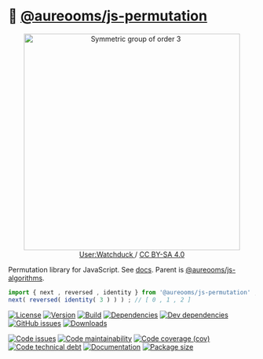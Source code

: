 :seat: [@aureooms/js-permutation](https://make-github-pseudonymous-again.github.io/js-permutation)
==

<p align="center">
<a href="https://commons.wikimedia.org/wiki/File:Symmetric_group_3;_Cayley_table;_matrices.svg">
<img alt="Symmetric group of order 3" src="https://upload.wikimedia.org/wikipedia/commons/e/e0/Symmetric_group_3;_Cayley_table;_matrices.svg" width="440">
</a><br/>
<a href="https://en.wikipedia.org/wiki/User:Watchduck">
User:Watchduck
</a>
/
<a href="https://creativecommons.org/licenses/by-sa/4.0">CC BY-SA 4.0</a>
</p>

Permutation library for JavaScript.
See [docs](https://make-github-pseudonymous-again.github.io/js-permutation).
Parent is [@aureooms/js-algorithms](https://github.com/make-github-pseudonymous-again/js-algorithms).

```js
import { next , reversed , identity } from '@aureooms/js-permutation' ;
next( reversed( identity( 3 ) ) ) ; // [ 0 , 1 , 2 ]
```

[![License](https://img.shields.io/github/license/make-github-pseudonymous-again/js-permutation.svg)](https://raw.githubusercontent.com/make-github-pseudonymous-again/js-permutation/main/LICENSE)
[![Version](https://img.shields.io/npm/v/@aureooms/js-permutation.svg)](https://www.npmjs.org/package/@aureooms/js-permutation)
[![Build](https://img.shields.io/travis/make-github-pseudonymous-again/js-permutation/main.svg)](https://travis-ci.org/make-github-pseudonymous-again/js-permutation/branches)
[![Dependencies](https://img.shields.io/david/make-github-pseudonymous-again/js-permutation.svg)](https://david-dm.org/make-github-pseudonymous-again/js-permutation)
[![Dev dependencies](https://img.shields.io/david/dev/make-github-pseudonymous-again/js-permutation.svg)](https://david-dm.org/make-github-pseudonymous-again/js-permutation?type=dev)
[![GitHub issues](https://img.shields.io/github/issues/make-github-pseudonymous-again/js-permutation.svg)](https://github.com/make-github-pseudonymous-again/js-permutation/issues)
[![Downloads](https://img.shields.io/npm/dm/@aureooms/js-permutation.svg)](https://www.npmjs.org/package/@aureooms/js-permutation)

[![Code issues](https://img.shields.io/codeclimate/issues/make-github-pseudonymous-again/js-permutation.svg)](https://codeclimate.com/github/make-github-pseudonymous-again/js-permutation/issues)
[![Code maintainability](https://img.shields.io/codeclimate/maintainability/make-github-pseudonymous-again/js-permutation.svg)](https://codeclimate.com/github/make-github-pseudonymous-again/js-permutation/trends/churn)
[![Code coverage (cov)](https://img.shields.io/codecov/c/gh/make-github-pseudonymous-again/js-permutation/main.svg)](https://codecov.io/gh/make-github-pseudonymous-again/js-permutation)
[![Code technical debt](https://img.shields.io/codeclimate/tech-debt/make-github-pseudonymous-again/js-permutation.svg)](https://codeclimate.com/github/make-github-pseudonymous-again/js-permutation/trends/technical_debt)
[![Documentation](https://make-github-pseudonymous-again.github.io/js-permutation/badge.svg)](https://make-github-pseudonymous-again.github.io/js-permutation/source.html)
[![Package size](https://img.shields.io/bundlephobia/minzip/@aureooms/js-permutation)](https://bundlephobia.com/result?p=@aureooms/js-permutation)
